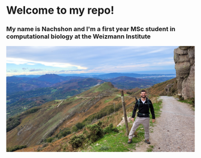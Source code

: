 # Welcome to my repo!
### My name is Nachshon and I'm a first year MSc student in computational biology at the Weizmann Institute

![Nachshon](20221022_151252.jpg)